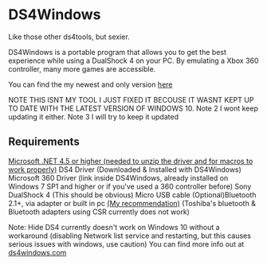 # DS4Windows
Like those other ds4tools, but sexier.

DS4Windows is a portable program that allows you to get the best experience while using a DualShock 4 on your PC. By emulating a Xbox 360 controller, many more games are accessible.

You can find the my newest and only version [here](https://github.com/kres0345/DS4Windows2018Working/releases)

NOTE THIS ISNT MY TOOL I JUST FIXED IT BECOUSE IT WASNT KEPT UP TO DATE WITH THE LATEST VERSION OF WINDOWS 10. Note 2 I wont keep updating it either. Note 3 I will try to keep it updated

## Requirements

[Microsoft .NET 4.5 or higher (needed to unzip the driver and for macros to work properly)](http://www.microsoft.com/en-us/download/details.aspx?id=42642)
DS4 Driver (Downloaded & Installed with DS4Windows)
Microsoft 360 Driver (link inside DS4Windows, already installed on Windows 7 SP1 and higher or if you've used a 360 controller before)
Sony DualShock 4 (This should be obvious)
Micro USB cable
(Optional)Bluetooth 2.1+, via adapter or built in pc [(My recommendation)](http://www.amazon.com/gp/product/B004LNXO28/ref=oh_aui_search_detailpage?ie=UTF8&psc=1) (Toshiba's bluetooth & Bluetooth adapters using CSR currently does not work)

Note: Hide DS4 currently doesn't work on Windows 10 without a workaround (disabling Network list service and restarting, but this causes serious issues with windows, use caution)
You can find more info out at [ds4windows.com](http://ds4windows.com)
